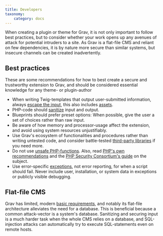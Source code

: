 ```yaml
---
title: Developers
taxonomy:
    category: docs
---
```


When creating a plugin or theme for Grav, it is not only important to follow best practices, but to consider whether your work opens up any avenues of attack for potential intruders to a site. As Grav is a flat-file CMS and reliant on few dependencies, it is by nature more secure than similar systems, but insecure channels can be created inadvertently.

## Best practices

These are some recommendations for how to best create a secure and trustworthy extension to Grav, and should be considered essential knowledge for any theme- or plugin-author 

- When writing Twig-templates that output user-submitted information, always [escape the input](https://twig.symfony.com/doc/1.x/filters/escape.html), this also includes [assets](https://twig.symfony.com/doc/1.x/filters/raw.html).
- PHP-code should [sanitize](https://php.net/manual/en/filter.filters.sanitize.php) input and output.
- Blueprints should prefer preset options: When possible, give the user a set of choices rather than raw input.
- Be aware of how memory and processor-usage affect the extension, and avoid using system resources unjustifiably.
- Use Grav's ecosystem of functionalities and procedures rather than writing untested code, and consider battle-tested [third-party libraries](https://packagist.org/) if you need more.
- Do not use [unsafe PHP-functions](https://www.owasp.org/index.php/PHP_Security_Cheat_Sheet#Other_Injection_Cheat_Sheet). Also, read [PHP's own recommendations](https://php.net/manual/en/security.php) and the [PHP Security Consortium's guide](http://phpsec.org/projects/guide/) on the subject.
- Use error-specific [exceptions](https://php.net/manual/en/language.exceptions.php), not error reporting, for when a script should fail. Never include user, installation, or system data in exceptions or publicly visible debugging.

## Flat-file CMS

Grav has limited, modern [basic requirements](https://learn.getgrav.org/basics/requirements), and notably its flat-file architecture alleviates the need for a database. This is beneficial because a common attack-vector is a system's database. Sanitizing and securing input is a much harder task when the whole CMS relies on a database, and SQL-injection attacks can automatically try to execute SQL-statements even on remote hosts.
